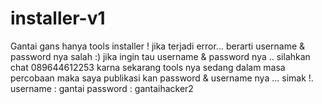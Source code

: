 # installer-v1
Gantai gans 
hanya tools installer ! 
jika terjadi error... berarti username & password nya salah :) 
jika ingin tau username & password nya .. silahkan chat 089644612253 
karna sekarang tools nya sedang dalam masa percobaan 
maka saya publikasi kan password & username nya ... simak !.
username : gantai
password : gantaihacker2
